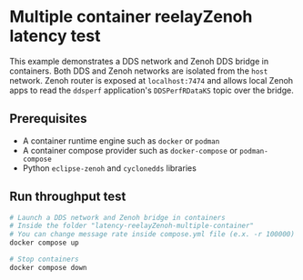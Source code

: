
# Multiple container reelayZenoh latency test

This example demonstrates a DDS network and Zenoh DDS bridge in containers. Both DDS and Zenoh networks are isolated from the `host` network. Zenoh router is exposed at `localhost:7474` and allows local Zenoh apps to read the `ddsperf` application's `DDSPerfRDataKS` topic over the bridge.

## Prerequisites

- A container runtime engine such as `docker` or `podman`
- A container compose provider such as `docker-compose` or `podman-compose`
- Python `eclipse-zenoh` and `cyclonedds` libraries

## Run throughput test

```sh
# Launch a DDS network and Zenoh bridge in containers 
# Inside the folder "latency-reelayZenoh-multiple-container"
# You can change message rate inside compose.yml file (e.x. -r 100000)
docker compose up 

# Stop containers
docker compose down
